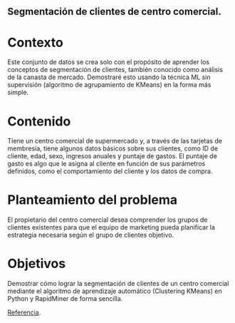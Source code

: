 ## Segmentación de clientes de centro comercial.

# Contexto
Este conjunto de datos se crea solo con el propósito de aprender los conceptos de segmentación de clientes, también conocido como análisis de la canasta de mercado. Demostraré esto usando la técnica ML sin supervisión (algoritmo de agrupamiento de KMeans) en la forma más simple.

# Contenido
Tiene un centro comercial de supermercado y, a través de las tarjetas de membresía, tiene algunos datos básicos sobre sus clientes, como ID de cliente, edad, sexo, ingresos anuales y puntaje de gastos.
El puntaje de gasto es algo que le asigna al cliente en función de sus parámetros definidos, como el comportamiento del cliente y los datos de compra.

# Planteamiento del problema
El propietario del centro comercial desea comprender los grupos de clientes existentes para que el equipo de marketing pueda planificar la estrategia necesaria según el grupo de clientes objetivo.

# Objetivos
Demostrar cómo lograr la segmentación de clientes de un centro comercial mediante el algoritmo de aprendizaje automático (Clustering KMeans) en Python y RapidMiner de forma sencilla.



[Referencia](https://www.kaggle.com/vjchoudhary7/customer-segmentation-tutorial-in-python).
